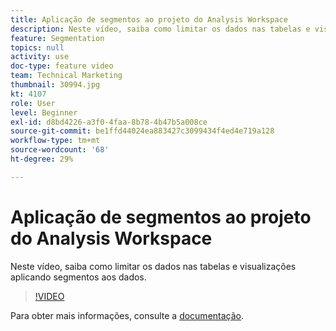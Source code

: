 ```yaml
---
title: Aplicação de segmentos ao projeto do Analysis Workspace
description: Neste vídeo, saiba como limitar os dados nas tabelas e visualizações aplicando segmentos aos dados.
feature: Segmentation
topics: null
activity: use
doc-type: feature video
team: Technical Marketing
thumbnail: 30994.jpg
kt: 4107
role: User
level: Beginner
exl-id: d8bd4226-a3f0-4faa-8b78-4b47b5a008ce
source-git-commit: be1ffd44024ea883427c3099434f4ed4e719a128
workflow-type: tm+mt
source-wordcount: '68'
ht-degree: 29%

---
```


# Aplicação de segmentos ao projeto do Analysis Workspace

Neste vídeo, saiba como limitar os dados nas tabelas e visualizações aplicando segmentos aos dados.

>[!VIDEO](https://video.tv.adobe.com/v/30994/?quality=12)

Para obter mais informações, consulte a [documentação](https://experienceleague.adobe.com/docs/analytics/components/segmentation/segmentation-workflow/t-seg-apply.html).
